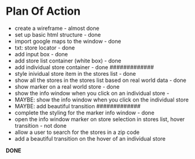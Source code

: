 # Plan Of Action

- create a wireframe - almost done
- set up basic html structure - done
- import google maps to the window - done
- txt: store locator - done
- add input box - done
- add store list container (white box) - done
- add individual store container - done
#############
- style inividual store item in the stores list - done
- show all the stores in the stores list based on real world data - done
- show marker on a real world store - done
- show the info window when you click on an individual store - 
- MAYBE: show the info window when you click on the individual store
- MAYBE: add beautiful transition
#############
- complete the styling for the marker info window - done
- open the info window marker on store selection in stores list, hover transition - not done
- allow a user to search for the stores in a zip code
- add a beautiful transition on the hover of an individual store

**DONE**